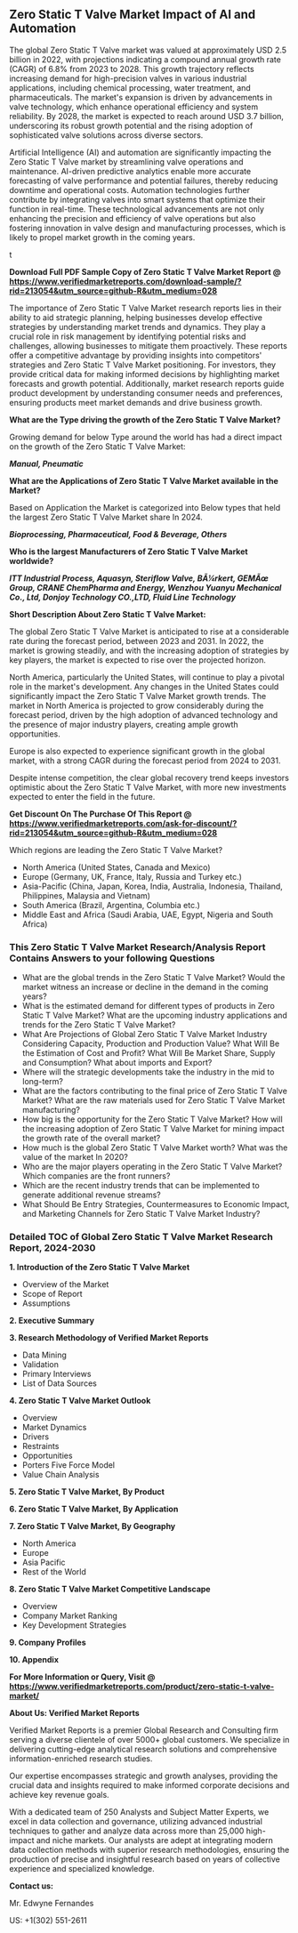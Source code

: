 <h2>Zero Static T Valve Market Impact of AI and Automation</h2><p>The global Zero Static T Valve market was valued at approximately USD 2.5 billion in 2022, with projections indicating a compound annual growth rate (CAGR) of 6.8% from 2023 to 2028. This growth trajectory reflects increasing demand for high-precision valves in various industrial applications, including chemical processing, water treatment, and pharmaceuticals. The market's expansion is driven by advancements in valve technology, which enhance operational efficiency and system reliability. By 2028, the market is expected to reach around USD 3.7 billion, underscoring its robust growth potential and the rising adoption of sophisticated valve solutions across diverse sectors.</p><p>Artificial Intelligence (AI) and automation are significantly impacting the Zero Static T Valve market by streamlining valve operations and maintenance. AI-driven predictive analytics enable more accurate forecasting of valve performance and potential failures, thereby reducing downtime and operational costs. Automation technologies further contribute by integrating valves into smart systems that optimize their function in real-time. These technological advancements are not only enhancing the precision and efficiency of valve operations but also fostering innovation in valve design and manufacturing processes, which is likely to propel market growth in the coming years.</p>t</p><p id="" class=""><strong>Download Full PDF Sample Copy of Zero Static T Valve Market Report @ <a href="https://www.verifiedmarketreports.com/download-sample/?rid=213054&utm_source=github-R&utm_medium=028" target="_blank">https://www.verifiedmarketreports.com/download-sample/?rid=213054&utm_source=github-R&utm_medium=028</a></strong></p><p>The importance of&nbsp;Zero Static T Valve Market research reports lies in their ability to aid strategic planning, helping businesses develop effective strategies by understanding market trends and dynamics. They play a crucial role in risk management by identifying potential risks and challenges, allowing businesses to mitigate them proactively. These reports offer a competitive advantage by providing insights into competitors' strategies and Zero Static T Valve Market positioning. For investors, they provide critical data for making informed decisions by highlighting market forecasts and growth potential. Additionally, market research reports guide product development by understanding consumer needs and preferences, ensuring products meet market demands and drive business growth.</p><p><strong>What are the&nbsp;Type driving the growth of the Zero Static T Valve Market?</strong></p><p id="" class="">Growing demand for below Type around the world has had a direct impact on the growth of the Zero Static T Valve Market:</p><em><strong>Manual, Pneumatic</strong></em></p><strong>What are the&nbsp;Applications&nbsp;of Zero Static T Valve Market available in the Market?</strong></p><p id="" class="">Based on Application the Market is categorized into Below types that held the largest Zero Static T Valve Market share In 2024.</p><em><strong>Bioprocessing, Pharmaceutical, Food & Beverage, Others</strong></em></p><strong>Who is the largest Manufacturers of Zero Static T Valve Market worldwide?</strong></p><p><em><strong>ITT Industrial Process, Aquasyn, Steriflow Valve, BÃ¼rkert, GEMÃœ Group, CRANE ChemPharma and Energy, Wenzhou Yuanyu Mechanical Co., Ltd, Donjoy Technology CO.,LTD, Fluid Line Technology</strong></em></p><p id="" class=""><strong>Short Description About Zero Static T Valve Market:</strong></p><p>The global Zero Static T Valve Market is anticipated to rise at a considerable rate during the forecast period, between 2023 and 2031. In 2022, the market is growing steadily, and with the increasing adoption of strategies by key players, the market is expected to rise over the projected horizon.</p><p>North America, particularly the United States, will continue to play a pivotal role in the market's development. Any changes in the United States could significantly impact the Zero Static T Valve Market growth trends. The market in North America is projected to grow considerably during the forecast period, driven by the high adoption of advanced technology and the presence of major industry players, creating ample growth opportunities.</p><p>Europe is also expected to experience significant growth in the global market, with a strong CAGR during the forecast period from 2024 to 2031.</p><p>Despite intense competition, the clear global recovery trend keeps investors optimistic about the Zero Static T Valve Market, with more new investments expected to enter the field in the future.</p><p id="" class=""><strong>Get Discount On The Purchase Of This Report @ <a href="https://www.verifiedmarketreports.com/ask-for-discount/?rid=213054&utm_source=github-R&utm_medium=028" target="_blank">https://www.verifiedmarketreports.com/ask-for-discount/?rid=213054&utm_source=github-R&utm_medium=028</a></strong></p>Which regions are leading the Zero Static T Valve Market?</p><ul><li>North America (United States, Canada and Mexico)</li><li>Europe (Germany, UK, France, Italy, Russia and Turkey etc.)</li><li>Asia-Pacific (China, Japan, Korea, India, Australia, Indonesia, Thailand, Philippines, Malaysia and Vietnam)</li><li>South America (Brazil, Argentina, Columbia etc.)</li><li>Middle East and Africa (Saudi Arabia, UAE, Egypt, Nigeria and South Africa)</li></ul><h3 id="" class="">This Zero Static T Valve Market Research/Analysis Report Contains Answers to your following Questions</h3><ul><li>What are the global trends in the Zero Static T Valve Market? Would the market witness an increase or decline in the demand in the coming years?</li><li>What is the estimated demand for different types of products in Zero Static T Valve Market? What are the upcoming industry applications and trends for the Zero Static T Valve Market?</li><li>What Are Projections of Global Zero Static T Valve Market Industry Considering Capacity, Production and Production Value? What Will Be the Estimation of Cost and Profit? What Will Be Market Share, Supply and Consumption? What about imports and Export?</li><li>Where will the strategic developments take the industry in the mid to long-term?</li><li>What are the factors contributing to the final price of Zero Static T Valve Market? What are the raw materials used for Zero Static T Valve Market manufacturing?</li><li>How big is the opportunity for the Zero Static T Valve Market? How will the increasing adoption of Zero Static T Valve Market for mining impact the growth rate of the overall market?</li><li>How much is the global Zero Static T Valve Market worth? What was the value of the market In 2020?</li><li>Who are the major players operating in the Zero Static T Valve Market? Which companies are the front runners?</li><li>Which are the recent industry trends that can be implemented to generate additional revenue streams?</li><li>What Should Be Entry Strategies, Countermeasures to Economic Impact, and Marketing Channels for Zero Static T Valve Market Industry?</li></ul><h3 id="" class="">Detailed TOC of Global Zero Static T Valve Market Research Report, 2024-2030</h3><p id="" class=""><strong>1. Introduction of the Zero Static T Valve Market</strong></p><ul><li>Overview of the Market</li><li>Scope of Report</li><li>Assumptions</li></ul><p id="" class=""><strong>2. Executive Summary</strong></p><p id="" class=""><strong>3. Research Methodology of Verified Market Reports</strong></p><ul><li>Data Mining</li><li>Validation</li><li>Primary Interviews</li><li>List of Data Sources</li></ul><p id="" class=""><strong>4. Zero Static T Valve Market Outlook</strong></p><ul><li>Overview</li><li>Market Dynamics</li><li>Drivers</li><li>Restraints</li><li>Opportunities</li><li>Porters Five Force Model</li><li>Value Chain Analysis</li></ul><p id="" class=""><strong>5. Zero Static T Valve Market, By Product</strong></p><p id="" class=""><strong>6. Zero Static T Valve Market, By Application</strong></p><p id="" class=""><strong>7. Zero Static T Valve Market, By Geography</strong></p><ul><li>North America</li><li>Europe</li><li>Asia Pacific</li><li>Rest of the World</li></ul><p id="" class=""><strong>8. Zero Static T Valve Market Competitive Landscape</strong></p><ul><li>Overview</li><li>Company Market Ranking</li><li>Key Development Strategies</li></ul><p id="" class=""><strong>9. Company Profiles</strong></p><p id="" class=""><strong>10. Appendix</strong></p><p id="" class=""><strong>For More Information or Query, Visit @ <a href="https://www.verifiedmarketreports.com/product/zero-static-t-valve-market/" target="_blank">https://www.verifiedmarketreports.com/product/zero-static-t-valve-market/</a></strong></p><p id="" class=""><strong>About Us: Verified Market Reports</strong></p><p id="" class="">Verified Market Reports is a premier Global Research and Consulting firm serving a diverse clientele of over 5000+ global customers. We specialize in delivering cutting-edge analytical research solutions and comprehensive information-enriched research studies.</p><p id="" class="">Our expertise encompasses strategic and growth analyses, providing the crucial data and insights required to make informed corporate decisions and achieve key revenue goals.</p><p id="" class="">With a dedicated team of 250 Analysts and Subject Matter Experts, we excel in data collection and governance, utilizing advanced industrial techniques to gather and analyze data across more than 25,000 high-impact and niche markets. Our analysts are adept at integrating modern data collection methods with superior research methodologies, ensuring the production of precise and insightful research based on years of collective experience and specialized knowledge.</p><p id="" class=""><strong>Contact us:</strong></p><p id="" class="">Mr. Edwyne Fernandes</p><p id="" class="">US: +1(302) 551-2611</p>